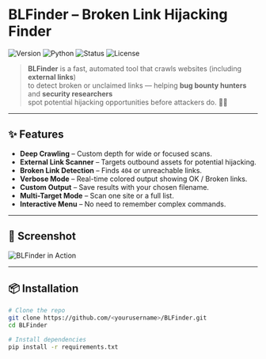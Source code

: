 #  BLFinder – Broken Link Hijacking Finder

![Version](https://img.shields.io/badge/Version-1.0-blue?style=for-the-badge)
![Python](https://img.shields.io/badge/Python-3.x-yellow?style=for-the-badge&logo=python)
![Status](https://img.shields.io/badge/Status-Active-green?style=for-the-badge)
![License](https://img.shields.io/badge/License-MIT-red?style=for-the-badge)

> **BLFinder** is a fast, automated tool that crawls websites (including **external links**)  
to detect broken or unclaimed links — helping **bug bounty hunters** and **security researchers**  
spot potential hijacking opportunities before attackers do. 🕵️‍♂️

---

## ✨ Features
- **Deep Crawling** – Custom depth for wide or focused scans.
- **External Link Scanner** – Targets outbound assets for potential hijacking.
- **Broken Link Detection** – Finds `404` or unreachable links.
- **Verbose Mode** – Real-time colored output showing OK / Broken links.
- **Custom Output** – Save results with your chosen filename.
- **Multi-Target Mode** – Scan one site or a full list.
- **Interactive Menu** – No need to remember complex commands.


---

## 📸 Screenshot

![BLFinder in Action](assets/blfinder_screenshot.png)

---

## 📦 Installation

```bash
# Clone the repo
git clone https://github.com/<yourusername>/BLFinder.git
cd BLFinder

# Install dependencies
pip install -r requirements.txt
